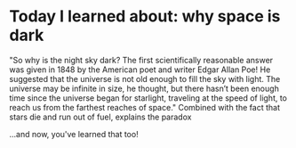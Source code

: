 #  Today I learned about: why space is dark 
 
"So why is the night sky dark? The first scientifically reasonable answer was given in 1848 by the American poet and writer Edgar Allan Poe! He suggested that the universe is not old enough to fill the sky with light. The universe may be infinite in size, he thought, but there hasn’t been enough time since the universe began for starlight, traveling at the speed of light, to reach us from the farthest reaches of space." Combined with the fact that stars die and run out of fuel, explains the paradox  
 
...and now, you've learned that too!
